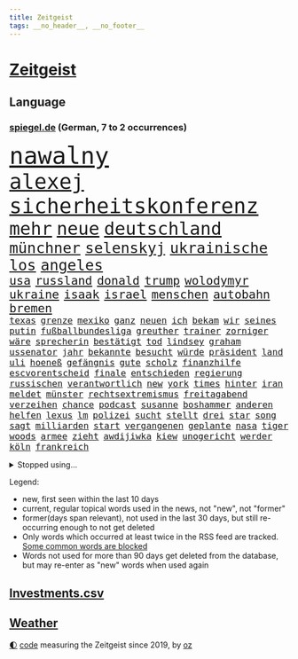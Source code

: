 ```yaml
---
title: Zeitgeist
tags: __no_header__, __no_footer__
---
```


# [Zeitgeist](https://oliz.io/zeitgeist/)

## Language

<h3><a href="https://www.spiegel.de" target="_blank">spiegel.de</a> (German, 7 to 2 occurrences)</h3>
<p style="font-family:monospace">
<span style="font-size:32pt"><a href="news_links.html#nawalny" class="current">nawalny</a></span>
<br>
<span style="font-size:28pt"><a href="news_links.html#alexej" class="current">alexej</a></span>
<span style="font-size:28pt"><a href="news_links.html#sicherheitskonferenz" class="current">sicherheitskonferenz</a></span>
<br>
<span style="font-size:24pt"><a href="news_links.html#mehr" class="current">mehr</a></span>
<span style="font-size:24pt"><a href="news_links.html#neue" class="current">neue</a></span>
<span style="font-size:24pt"><a href="news_links.html#deutschland" class="current">deutschland</a></span>
<br>
<span style="font-size:20pt"><a href="news_links.html#münchner" class="current">münchner</a></span>
<span style="font-size:20pt"><a href="news_links.html#selenskyj" class="current">selenskyj</a></span>
<span style="font-size:20pt"><a href="news_links.html#ukrainische" class="current">ukrainische</a></span>
<span style="font-size:20pt"><a href="news_links.html#los" class="current">los</a></span>
<span style="font-size:20pt"><a href="news_links.html#angeles" class="current">angeles</a></span>
<br>
<span style="font-size:16pt"><a href="news_links.html#usa" class="current">usa</a></span>
<span style="font-size:16pt"><a href="news_links.html#russland" class="current">russland</a></span>
<span style="font-size:16pt"><a href="news_links.html#donald" class="current">donald</a></span>
<span style="font-size:16pt"><a href="news_links.html#trump" class="current">trump</a></span>
<span style="font-size:16pt"><a href="news_links.html#wolodymyr" class="current">wolodymyr</a></span>
<span style="font-size:16pt"><a href="news_links.html#ukraine" class="current">ukraine</a></span>
<span style="font-size:16pt"><a href="news_links.html#isaak" class="new">isaak</a></span>
<span style="font-size:16pt"><a href="news_links.html#israel" class="current">israel</a></span>
<span style="font-size:16pt"><a href="news_links.html#menschen" class="current">menschen</a></span>
<span style="font-size:16pt"><a href="news_links.html#autobahn" class="current">autobahn</a></span>
<span style="font-size:16pt"><a href="news_links.html#bremen" class="current">bremen</a></span>
<br>
<span style="font-size:12pt"><a href="news_links.html#texas" class="current">texas</a></span>
<span style="font-size:12pt"><a href="news_links.html#grenze" class="current">grenze</a></span>
<span style="font-size:12pt"><a href="news_links.html#mexiko" class="current">mexiko</a></span>
<span style="font-size:12pt"><a href="news_links.html#ganz" class="current">ganz</a></span>
<span style="font-size:12pt"><a href="news_links.html#neuen" class="current">neuen</a></span>
<span style="font-size:12pt"><a href="news_links.html#ich" class="current">ich</a></span>
<span style="font-size:12pt"><a href="news_links.html#bekam" class="current">bekam</a></span>
<span style="font-size:12pt"><a href="news_links.html#wir" class="current">wir</a></span>
<span style="font-size:12pt"><a href="news_links.html#seines" class="current">seines</a></span>
<span style="font-size:12pt"><a href="news_links.html#putin" class="current">putin</a></span>
<span style="font-size:12pt"><a href="news_links.html#fußballbundesliga" class="current">fußballbundesliga</a></span>
<span style="font-size:12pt"><a href="news_links.html#greuther" class="current">greuther</a></span>
<span style="font-size:12pt"><a href="news_links.html#trainer" class="current">trainer</a></span>
<span style="font-size:12pt"><a href="news_links.html#zorniger" class="new">zorniger</a></span>
<span style="font-size:12pt"><a href="news_links.html#wäre" class="current">wäre</a></span>
<span style="font-size:12pt"><a href="news_links.html#sprecherin" class="current">sprecherin</a></span>
<span style="font-size:12pt"><a href="news_links.html#bestätigt" class="current">bestätigt</a></span>
<span style="font-size:12pt"><a href="news_links.html#tod" class="current">tod</a></span>
<span style="font-size:12pt"><a href="news_links.html#lindsey" class="new">lindsey</a></span>
<span style="font-size:12pt"><a href="news_links.html#graham" class="new">graham</a></span>
<span style="font-size:12pt"><a href="news_links.html#ussenator" class="new">ussenator</a></span>
<span style="font-size:12pt"><a href="news_links.html#jahr" class="current">jahr</a></span>
<span style="font-size:12pt"><a href="news_links.html#bekannte" class="current">bekannte</a></span>
<span style="font-size:12pt"><a href="news_links.html#besucht" class="current">besucht</a></span>
<span style="font-size:12pt"><a href="news_links.html#würde" class="current">würde</a></span>
<span style="font-size:12pt"><a href="news_links.html#präsident" class="current">präsident</a></span>
<span style="font-size:12pt"><a href="news_links.html#land" class="current">land</a></span>
<span style="font-size:12pt"><a href="news_links.html#uli" class="current">uli</a></span>
<span style="font-size:12pt"><a href="news_links.html#hoeneß" class="current">hoeneß</a></span>
<span style="font-size:12pt"><a href="news_links.html#gefängnis" class="current">gefängnis</a></span>
<span style="font-size:12pt"><a href="news_links.html#gute" class="current">gute</a></span>
<span style="font-size:12pt"><a href="news_links.html#scholz" class="current">scholz</a></span>
<span style="font-size:12pt"><a href="news_links.html#finanzhilfe" class="new">finanzhilfe</a></span>
<span style="font-size:12pt"><a href="news_links.html#escvorentscheid" class="current">escvorentscheid</a></span>
<span style="font-size:12pt"><a href="news_links.html#finale" class="current">finale</a></span>
<span style="font-size:12pt"><a href="news_links.html#entschieden" class="current">entschieden</a></span>
<span style="font-size:12pt"><a href="news_links.html#regierung" class="current">regierung</a></span>
<span style="font-size:12pt"><a href="news_links.html#russischen" class="current">russischen</a></span>
<span style="font-size:12pt"><a href="news_links.html#verantwortlich" class="current">verantwortlich</a></span>
<span style="font-size:12pt"><a href="news_links.html#new" class="current">new</a></span>
<span style="font-size:12pt"><a href="news_links.html#york" class="current">york</a></span>
<span style="font-size:12pt"><a href="news_links.html#times" class="current">times</a></span>
<span style="font-size:12pt"><a href="news_links.html#hinter" class="current">hinter</a></span>
<span style="font-size:12pt"><a href="news_links.html#iran" class="current">iran</a></span>
<span style="font-size:12pt"><a href="news_links.html#meldet" class="current">meldet</a></span>
<span style="font-size:12pt"><a href="news_links.html#münster" class="current">münster</a></span>
<span style="font-size:12pt"><a href="news_links.html#rechtsextremismus" class="current">rechtsextremismus</a></span>
<span style="font-size:12pt"><a href="news_links.html#freitagabend" class="current">freitagabend</a></span>
<span style="font-size:12pt"><a href="news_links.html#verzeihen" class="new">verzeihen</a></span>
<span style="font-size:12pt"><a href="news_links.html#chance" class="current">chance</a></span>
<span style="font-size:12pt"><a href="news_links.html#podcast" class="current">podcast</a></span>
<span style="font-size:12pt"><a href="news_links.html#susanne" class="current">susanne</a></span>
<span style="font-size:12pt"><a href="news_links.html#boshammer" class="new">boshammer</a></span>
<span style="font-size:12pt"><a href="news_links.html#anderen" class="current">anderen</a></span>
<span style="font-size:12pt"><a href="news_links.html#helfen" class="current">helfen</a></span>
<span style="font-size:12pt"><a href="news_links.html#lexus" class="new">lexus</a></span>
<span style="font-size:12pt"><a href="news_links.html#lm" class="new">lm</a></span>
<span style="font-size:12pt"><a href="news_links.html#polizei" class="current">polizei</a></span>
<span style="font-size:12pt"><a href="news_links.html#sucht" class="current">sucht</a></span>
<span style="font-size:12pt"><a href="news_links.html#stellt" class="current">stellt</a></span>
<span style="font-size:12pt"><a href="news_links.html#drei" class="current">drei</a></span>
<span style="font-size:12pt"><a href="news_links.html#star" class="current">star</a></span>
<span style="font-size:12pt"><a href="news_links.html#song" class="current">song</a></span>
<span style="font-size:12pt"><a href="news_links.html#sagt" class="current">sagt</a></span>
<span style="font-size:12pt"><a href="news_links.html#milliarden" class="current">milliarden</a></span>
<span style="font-size:12pt"><a href="news_links.html#start" class="current">start</a></span>
<span style="font-size:12pt"><a href="news_links.html#vergangenen" class="current">vergangenen</a></span>
<span style="font-size:12pt"><a href="news_links.html#geplante" class="current">geplante</a></span>
<span style="font-size:12pt"><a href="news_links.html#nasa" class="current">nasa</a></span>
<span style="font-size:12pt"><a href="news_links.html#tiger" class="current">tiger</a></span>
<span style="font-size:12pt"><a href="news_links.html#woods" class="current">woods</a></span>
<span style="font-size:12pt"><a href="news_links.html#armee" class="current">armee</a></span>
<span style="font-size:12pt"><a href="news_links.html#zieht" class="current">zieht</a></span>
<span style="font-size:12pt"><a href="news_links.html#awdijiwka" class="current">awdijiwka</a></span>
<span style="font-size:12pt"><a href="news_links.html#kiew" class="current">kiew</a></span>
<span style="font-size:12pt"><a href="news_links.html#unogericht" class="current">unogericht</a></span>
<span style="font-size:12pt"><a href="news_links.html#werder" class="current">werder</a></span>
<span style="font-size:12pt"><a href="news_links.html#köln" class="current">köln</a></span>
<span style="font-size:12pt"><a href="news_links.html#frankreich" class="current">frankreich</a></span>
</p>
<details>
<summary>Stopped using...</summary>
<p class="former" style="font-size:12pt">
andrea(1213) wunsch(1213) hervor(1212) krankenhäuser(1212) stattdessen(1212) vergeblich(1212) treffer(1211) verfolgen(1211) entscheidungen(1210) helfer(1210) hubschrauber(1210) identifiziert(1210) parteichef(1210) 2017(1209) extreme(1209) feier(1209) gehe(1209) keller(1209) klima(1209) schweigen(1209) unabhängigkeit(1209) unmut(1209) weiße(1209) welle(1209) zurzeit(1209) bewerber(1208) investieren(1208) italienische(1208) nachfolge(1208) sprache(1208) 26(1207) 6(1207) einstigen(1207) hieß(1207) jury(1207) kochen(1207) lehnen(1207) maß(1207) richtige(1207) schießt(1207) beamten(1206) behandelt(1206) bmw(1206) genannt(1206) größer(1206) reichte(1206) vergangenheit(1206) viertel(1206) 2015(1205) kauft(1205) united(1205) allianz(1204) ausgezeichnet(1204) australische(1204) bestätigen(1204) entwurf(1204) fließt(1204) kamera(1204) regen(1204) schwangerschaft(1204) armut(1203) deswegen(1203) messer(1203) reißt(1203) rettet(1203) sinkt(1203) tweet(1203) verhängte(1203) wirtschaftlichen(1203) bahnhof(1202) erbe(1202) pocht(1202) überzeugt(1202) bestimmten(1201) erfasst(1201) erwartungen(1201) fußballprofi(1201) kultur(1201) klimapolitik(1200) medikamente(1200) möglichst(1200) restaurants(1200) geburt(1199) illegalen(1199) anbieten(1198) gering(1198) kleines(1198) militärs(1198) nutzte(1198) stärke(1198) juli(1197) wende(1197) erinnern(1196) polnische(1196) erkrankt(1195) langfristig(1195) richtet(1195) schnitt(1195) verbindet(1195) haaland(1194) trainiert(1194) 3000(1193) mieten(1193) mehrerer(1191) beiträge(1190) porsche(1190) patient(1189) steckte(1188) wind(1188) afghanistan(1187) herz(1187) kindes(1186) auflagen(1185) garten(1185) pfund(1185) beitrag(1183) insassen(1183) rechtsstreit(1183) ämter(1181) laufenden(1180) regelung(1179) vermisste(1177) klasse(1175) provoziert(1174) herausforderung(1172) wandel(1172) flug(1158) gebieten(1158) karlsruhe(1154) rakete(1153) marine(1148) sammeln(1147) dankt(1123) heidelberg(1122) lieferketten(1110) langjährige(1101) westliche(1097) extremwetter(1085) konservative(1048) blut(1026) enthalten(1016) militärische(998) akzeptieren(967) tricks(954) stundenlang(951) kümmern(940) irre(937) verbunden(928) mächtigen(924) weibliche(913) dörfer(907) nachspielzeit(896) drauf(887) energiepreise(884) zorn(880) gewohnt(876) angestellten(871) gemeinschaft(870) entstanden(861) kunstwerke(851) älteste(848) kursieren(846) ruhestand(845) vermitteln(840) empfehlen(835) hendrik(833) ungewöhnliche(817) schülerin(816) laura(798) vatikan(798) martina(795) dutzenden(792) kompromiss(779) verletzung(777) kriegs(772) kanzlers(770) einzig(764) ben(755) verkündete(752) wolf(749) ring(748) zusammenhalt(748) entführung(738) verweist(736) pekings(732) dortmunder(716) betreibt(715) 40000(713) versagen(713) benötigt(709) absagen(707) 17jährige(706) gelöst(699) spiegelbildungsnewsletter(693) herzen(682) verliehen(678) gemeint(675) spart(672) talent(664) bezeichnen(662) nachfolgerin(651) locken(649) jack(641) schlamm(638) jubel(627) debattiert(612) kühnert(611) belegt(609) mitarbeitende(609) verhaftung(600) profi(592) einsätze(591) grün(589) plädieren(588) genauer(576) anruf(573) wissenschaft(572) digitale(569) fpö(557) offizielle(549) subventionen(549) vizekanzler(539) giorgia(538) mithalten(537) professor(537) begrenzen(529) entkommen(524) tobias(521) gendern(520) eingreifen(518) gewässer(518) jüngst(515) angeblicher(510) rose(489) staatsmedien(483) steven(481) bruch(480) bergen(477) fördert(463) schönheit(461) außenpolitik(460) baustellen(457) beerdigt(456) 39(451) spion(448) as(445) trotzen(440) mitgliedern(432) skepsis(432) zehntausenden(431) migrationspolitik(429) langsamer(427) saarlouis(427) abwehr(426) 2011(421) machtkampf(421) amtsgericht(420) euphorie(420) kontrollen(414) emails(411) regierende(411) ubahn(408) weißes(403) freigelassen(401) jung(388) erlag(385) zeitplan(380) ausstand(379) temperatur(379) fernando(378) rauchen(377) reihen(376) erschüttern(368) übers(368) linda(367) leon(366) getötete(365) palästinensern(365) rechtsaußen(363) vierteljahrhundert(363) losgegangen(361) verschleppt(361) segelboot(360) akt(359) schöner(359) unbekannt(357) gesetzlichen(354) beitritt(352) vorwurfs(351) reisten(350) spielerinnen(349) zaun(344) merklich(341) kaiser(335) ernsten(331) anhand(330) anlagen(328) kehren(328) ertrunken(326) gegenoffensive(326) rio(324) transformation(323) jugend(320) gewartet(319) bestreiten(315) pen(315) umsetzen(313) w(313) dna(312) schließung(312) regierungspartei(311) errichten(310) wüst(310) solidarisch(309) diplomatische(308) existenz(308) erling(307) konkurrent(304) eingeklemmt(303) sofortiger(302) ecuador(301) kommandeur(300) länderspiele(300) taiwans(300) unrealistisch(299) brachten(293) gesundheitlichen(292) oberbayern(286) samuel(286) arbeitswelt(285) konrad(281) kürzt(281) durften(280) horror(280) nationalkonservative(279) forscherin(275) breit(274) maus(270) spaniens(268) gerichtlich(266) seniorin(266) plastikmüll(265) erzieher(263) seltsame(262) schwierigen(260) landtagswahlen(259) umbenennung(258) 83(256) vorgenommen(256) strafverfolger(254) terrorgruppe(252) todesfälle(252) blamiert(249) organisationen(249) uskapitol(248) gewahrsam(247) kryptowährungen(246) bitter(243) ford(243) kopenhagen(243) bekennt(242) länderspiel(242) popp(242) ausschließen(241) celsius(240) morgens(240) pakt(240) tritte(240) verschwendung(240) menschlicher(237) wuchs(237) staats(236) ämtern(233) ausgeht(232) drastische(231) spahn(231) erkennt(230) kurve(230) schirdewan(230) abgewehrt(228) entsorgt(226) profil(226) netzentgelte(224) 78(223) ralf(222) kürzungen(221) milliardenschweren(221) oldenburg(221) schärferen(221) lebenshaltungskosten(220) zwischenfall(220) rechtsradikalen(218) braut(217) weisen(214) energieverbrauch(213) abgesehen(211) angelaufen(211) gleichermaßen(211) griechischer(210) millionenstrafe(210) tiefsee(210) burger(209) schweigt(209) feindbild(207) freizeit(206) anteile(205) robust(205) soziologe(205) unwahrheiten(205) teller(204) abgebaut(201) dänische(200) ausgestorben(199) warmen(199) bösen(198) wegbegleiter(197) gutachter(196) seele(196) vermittelt(196) ausschließlich(195) nachvollziehbar(195) gehörten(194) islamistische(194) perfide(194) europameister(193) schönste(192) sven(192) behandeln(191) heim(191) planet(190) strenger(190) zeitgleich(190) aggressives(188) angefangen(188) black(188) sicherheitsgarantien(187) ansprache(186) wandern(186) wirtschaftsweise(185) standorten(184) überragenden(183) gesellschaften(182) zehnmal(182) sicherstellen(180) adenauer(178) rangliste(177) erlebten(176) unerwartete(176) geöffnet(175) kindesmissbrauch(175) pablo(175) sozial(174) arizona(173) beschwört(173) natürlichen(173) abschieben(172) inka(172) kryptowährung(172) meyer(171) einsam(170) tanker(170) autofrachter(169) hunden(169) rasche(169) erpressung(168) recherche(168) achtung(167) teenagerin(167) o’connor(166) zelebriert(166) angefahren(165) galaxien(165) weltraum(165) israeli(164) strafrechtlich(164) alexa(163) unbeeindruckt(162) austria(161) brustkrebs(161) inside(161) rinder(160) fußballweltverband(159) alaska(158) ehrung(158) gründete(158) hundebesitzer(158) saudiarabiens(158) ticketpreise(158) eurozone(157) niederlegen(157) sperre(157) models(156) angesehen(155) kabine(155) schiitenmiliz(155) kreative(154) drogenboss(153) jon(153) leinwand(153) buchautorin(152) gestiegenen(152) journalistinnen(152) makeup(152) akzeptiert(151) probiert(151) todesursache(151) umgehend(151) verunglückte(151) wohnort(151) bestaunen(150) heidelberger(150) ruder(150) verbänden(150) zusammengebrochen(150) coole(149) rekordtief(148) brunsbüttel(147) wgzimmer(147) gleis(146) rabe(146) trinken(146) spieltagen(145) sonnenschein(144) staatsbürgerschaft(144) suv(143) block(142) feste(142) umgesetzt(142) dringenden(141) entführten(141) gondel(141) sogenannter(141) spezialeinheit(141) tvsender(141) vergleichen(141) a$ap(140) strompreis(140) bayernspieler(139) extremist(138) luftschläge(138) beantworten(137) herbert(136) spdgeneralsekretär(136) ehrlichkeit(135) geworben(135) gewässern(135) gastronomie(134) kolonie(133) abspaltung(132) tauchen(132) berüchtigten(131) düsteren(131) elektrofahrzeuge(131) geheiratet(131) toptalent(131) echo(130) filmpreis(130) grippe(130) gelobt(129) verfolgte(129) anschein(128) berüchtigte(128) störte(128) dozent(127) geklappt(127) pyramide(127) sexualisierten(127) zulauf(127) anonym(126) linkenpolitiker(125) neuanfang(125) süßigkeiten(125) unausweichlich(125) zugausfälle(125) nachbarland(124) verhalf(124) havanna(123) zähne(123) verspätet(122) 60jährige(121) ezigaretten(121) fußballweltmeister(121) umsätze(121) widmete(121) 92(120) bedauern(120) betriebsrat(120) inselstaat(120) kaution(119) zuverlässig(119) gestiegener(118) hadern(118) index(118) kehrtwende(118) verschickt(118) agierten(117) gezielten(117) weltweites(115) ceo(114) mobbing(114) stellungen(114) trail(114) vorbereitungen(114) besetzung(113) gehindert(113) nichtstun(113) reus(113) 1996(112) tieferen(112) solarindustrie(111) barriere(110) mikroplastik(109) zahlte(109) geplantem(108) vereins(108) verleihen(107) zugteilung(106) historischem(105) langjähriger(105) wertvoll(105) bevorstehen(104) hilflos(104) nächte(104) chris(103) geebnet(103) unverändert(103) terroristische(102) lebensgefährte(101) milde(101) autozulieferer(100) glückwünsche(100) israelischem(100) mohammadi(100) wohnraum(100) absichtlich(99) erschreckende(99) flügels(99) verschleppte(99) akademie(98) bangladesch(98) emotionaler(97) dick(96) schafe(96) verbots(96) präsidentenamt(95) reagierten(95) womit(95) angeschlagen(94) passantin(94) pausen(94) sinniert(94) fehlers(93) raketenbeschuss(92) sanders(92) abtreten(91) berlinmitte(91) bodentruppen(91) gaspipeline(91) hinterlassenschaften(91) nordwesten(91) hof(90) kraus(90) mörderin(90) pispartei(90) rechtsdrall(90) sicherheitsgründen(90) thierry(90) unfähigkeit(90) verlage(90) 270(89) ecuadors(89) gestohlene(89) adam(88) aufzubauen(88) beruhigen(88) cottbus(88) menschengruppen(88) orchester(88) verlagert(88) wilkinson(88) zielgruppe(88) antiisraelische(87) ausgepfiffen(87) erwies(87) gerutscht(87) kurdin(87) mitsprache(87) oftmals(87) wiederholte(87) mandalorian(86) gefängnisse(85) gelangte(85) längerer(85) pochen(85) prinzen(85) unterhalten(85) versperrt(85) wars(85) zusammengeschlossen(85) angespannten(84) aufflammen(84) baukosten(84) elaheh(84) fasste(84) hamedi(84) ingenieur(84) komplette(84) patriots(84) schweigeminute(84) visite(84) beeindruckend(83) beschlagnahmten(83) datenbrille(83) furchtbar(83) gefährder(83) marjam(83) mixedrealitybrille(83) samadzade(83) sandro(83) schlaf(83) unerwähnt(83) somit(82) streitgespräch(82) dichter(81) finanzierte(81) footballteam(81) gründeten(81) júnior(81) topmanager(81) abdul(80) ereignete(80) erntete(80) hindern(80) rendite(80) resolution(80) sinwar(80) besatzungsmitglied(79) bettina(79) bochumer(79) brandt(79) reiches(79) ritt(79) sick(79) barça(78) konterte(78) newcastle(78) sauer(78) stille(78) kabarettist(77) marketing(77) nrwministerpräsident(77) regentschaft(77) spdgesundheitsminister(77) stillgelegt(77) aggressiver(76) exportiert(76) friends(76) genommene(76) jabeur(76) ons(76) tempolimits(76) verletze(76) wtafinals(76) enthüllungen(75) kommandeure(75) muriel(75) abgefangen(74) fußballwelt(74) homburg(74) kaisers(74) staatshilfe(74) beschuldigte(73) brisanten(73) einschnitte(73) emma(73) erfolglosen(73) erfolgsserie(73) fußballspieler(73) klassischer(73) konzepte(73) pazifikstaat(73) sportvorstand(73) beschrieben(72) doppelter(72) gefeierte(72) preisgekrönter(72) silvesternacht(72) gdlchef(71) langstreckenflüge(71) sec(71) 2500(70) kroatiens(70) lotet(70) meiser(70) neffe(70) solarmodule(70) wachsenden(70) weitem(70) zulässt(70) entmachtung(69) ewingefängnis(69) köpfen(69) turnieren(69) verursachen(69) schwänzt(68) wta(68) krokodile(67) meme(67) songwriterin(67) strengen(67) tagesschausprecherin(67) documenta(66) ehepaar(66) fluggäste(66) gealtert(66) kampfansage(66) kolumbiens(66) lebten(66) nationalistische(66) siegemund(66) staatsanwälte(66) ampelgegner(65) betreut(65) datum(65) plane(65) schwaches(65) überträgt(65) ausrufezeichen(64) oppositionspartei(64) posierten(64) skiweltcup(64) verhandlungsrunde(64) freiberg(63) kichatbot(63) netflixserie(63) ostdeutschen(63) suizid(63) bertelsmann(62) darstellerin(62) gigantischen(62) landesweite(62) potente(62) ranger(62) unverhältnismäßig(62) 91jährige(61) dastehen(61) grimm(61) nanoplastik(61) rundfunkbeitrag(61) skifahren(61) sorgenvoll(61) sterbenskrank(61) veronika(61) verschlafen(61) anvertraut(60) fatal(60) krankschreibung(60) nürnberger(60) verärgerten(60) autofahrten(59) faktoren(59) kredit(59) rechtsradikaler(59) drehbücher(58) haushaltsloch(58) rettungseinsatz(58) ruhpolding(58) verheimlichen(58) 67(57) beruht(57) kindergarten(57) ryan(57) schusswaffe(57) arbeitslosenversicherung(56) beiträgen(56) emmy(56) minnesota(56) romantische(56) timberwolves(56) elite(55) gerichtssaal(55) kassenärzten(55) mitentscheiden(55) pendler(55) positionierung(55) golden(54) lokalen(54) neuzulassungen(54) orbáns(54) verstört(54) behauptung(53) dfbteam(53) gänsehaut(53) kraftstoff(53) landwirtschaftsminister(53) modekette(53) rängen(53) wärmer(53) anzahl(52) bereichen(52) beträgt(52) einverstanden(52) massensterben(52) vergleiche(52) verschmutzen(52) glätte(51) janeiro(51) kassenärzte(51) netze(51) streamingdienste(51) ausbilden(50) bräutigam(50) fach(50) filmt(50) gegenstände(50) mediamarktsaturn(50) neuseelands(50) paarung(50) prall(50) späte(50) umgebracht(50) verbundene(50) notfall(49) rihannas(49) rutschig(49) telefonische(49) unterfangen(49) usmarine(49) brych(48) hochgiftige(48) notlage(48) schneestürme(48) biathletin(47) biathlonweltcup(47) effiziente(47) kisoftware(47) kollidierten(47) mülleimer(47) nehme(47) rebellen(47) saisonauftakt(47) wintersturm(47) frederik(46) nadal(46) rafael(46) schneefälle(46) tennislegende(46) trauen(46) 27jährigen(45) abgehalten(45) defekte(45) distanzieren(45) glatt(45) religiösen(45) verena(45) zweitklassigkeit(45) erwägen(44) freigekommen(44) herde(44) islamistischer(44) lgbtbewegung(44) northvolt(44) schäfer(44) versorgte(44) zusammentreffen(44) films(43) kardashian(43) staatsgeld(43) abgewinnen(42) dubai(42) entsprechenden(42) gambia(42) gürtel(42) hausärzte(42) positives(42) schneechaos(42) strafanzeigen(42) testsieger(42) zwillinge(42) gefischt(41) rauch(41) südosten(41) 42jährige(40) aufzuhören(40) gerechtere(40) kultusministerkonferenz(40) winterwunderland(40) 344(39) evert(39) hinein(39) investition(39) korruptionsprozess(39) stefanie(39) zurückgewinnen(39) 22jährigen(38) gehuldigt(38) gendersternchen(38) starkwatzinger(38) trailer(38) vorständen(38) zuschüsse(38) grandslamsiegerin(37) hinschauen(37) kräftige(37) margrethe(37) residenz(37) batteriefabrik(36) dorthin(36) finanziellen(36) hugh(36) kabinettsmitglied(36) lehmann(36) meistverkauften(36) politischer(36) rentenalter(36) ökosystem(36) carroll(35) critics(35) kitools(35) roberts(35) schulische(35) 68(34) ausstands(34) claudine(34) gay(34) giftige(34) harvard(34) marktanteil(34) unbesetzt(34) viermal(34) 88jährige(33) bidenregierung(33) kernkraft(33) magazine(33) usfirma(33) zeitalter(33) bahnmanager(32) gfk(32) hausbesitzern(32) künzer(32) liebhaberin(32) nia(32) verschwundene(32) ägäis(32) amy(31) anatomie(31) berührt(31) entgegenkommen(31) schwersten(31) willy(31) aggressiven(30) eindeutige(30) missbrauchsfälle(30) prägende(30) ushilfen(30) andenken(29) chirurgischen(29) ebbt(29) entspannter(29) fünftel(29) jemens(29) oralverkehr(29) verkünden(29) bereitschaftsdienst(28) globes(28) hässlich(28) kulisse(28) kuwait(28) landshut(28) steiner(28) auslaufen(27) auswanderer(27) auszeichnungen(27) kathedrale(27) notredame(27) teuerung(27) bestie(26) high(26) luftraum(26) parteiführung(26) angestiftet(25) bastian(25) etf(25) harvardpräsidentin(25) heirateten(25) herber(25) klubikone(25) luxuswohnungen(25) ruiniert(25) schmid(25) taipeh(25) terrorgefahr(25) vulkane(25) bill(24) gefängniswärter(24) geldanlage(24) kaufprämie(24) linien(24) reitz(24) weiterreisen(24) 59(23) appstore(23) bredouille(23) gemobbt(23) großdemo(23) huthiangriffen(23) kleinster(23) kürzungspläne(23) minusgraden(23) zusteht(23) entgegensetzen(22) seen(22) spirit(22) völkermordes(22) völkermords(22) zurückzunehmen(22) öffnete(22) aktivieren(21) einschaltquote(21) uspräsidentschaftswahl(21) deiche(20) gíslason(20) hochwasser(20) motivierte(20) somalia(20) winehouse(20) baumgart(19) erik(19) pkkkämpfer(19) poor(19) bewahrt(18) dahintersteckt(18) kfrage(18) königreichs(18) süßen(18) verteilen(18) angelique(17) babypause(17) briten(17) kerber(17) mexikanische(17) wortbruch(17) angespannter(16) biolebensmittel(16) dominanten(16) erteilen(16) rüstungsexporte(16) saudiarabischen(16) segen(16) supermodel(16) sandsäcke(15) begleiter(14) benötigte(14) haftanstalt(14) hauptziel(14) unternehmerfamilie(14) bestandteile(13) bürgerrat(13) kathleen(13) lawine(13) melania(13) musikindustrie(13) resigniert(13) schwächung(13) tierhalter(13) verstorbene(13) verteilte(13) wertvolle(13) browser(12) chrome(12) flugverbot(12) millionenschaden(12) ramona(12) rüsten(12) unkonventionellen(12) alleiniger(11) angespannte(11) ausgerutscht(11) bentele(11) brennende(11) flugobjekt(11) medizinischer(11) riad(11) waghalsige(11) zerbombten(11)
</p>
</details>
<p>Legend:
<ul>
<li><span class="new">new</span>, first seen within the last 10 days</li>
<li><span class="current">current</span>, regular topical words used in the news, not "new", not "former"</li>
<li><span class="former">former(days span relevant)</span>, not used in the last 30 days, but still re-occurring enough to not get deleted</li>
<li>Only words which occurred at least twice in the RSS feed are tracked. <a href="language/filters.py">Some common words are blocked</a></li>
<li>Words not used for more than 90 days get deleted from the database, but may re-enter as "new" words when used again</li>
</ul>
</p>

## [Investments](investments.html)[.csv](investments.csv)

## [Weather](weather.html)

<footer>
<a href="javascript:toggleTheme()" class="nav">🌓</a>
<a href="https://github.com/ooz/zeitgeist">code</a> measuring the Zeitgeist since 2019, by <a href="https://oliz.io">oz</a>
</footer>
